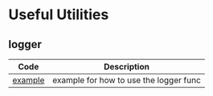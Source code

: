 # Useful Utilities


## logger

| Code | Description |
|:-------:| ----------- |
| [example](./examples/logger_demo.py) | example for how to use the logger func |



